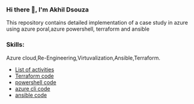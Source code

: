 
### Hi there 👋, I'm Akhil Dsouza


This repository contains detailed implementation of a case study in azure using azure poral,azure powershell, terraform and ansible

### Skills: 

Azure cloud,Re-Engineering,Virtuvalization,Ansible,Terraform.

- [List of activities](https://github.com/iamakhil/CFS-Azure-COE-Batch-1A-Akhil_Dsouza/blob/main/List%20of%20activities.docx)
- [Terraform code](https://github.com/iamakhil/CFS-Azure-COE-Batch-1A-Akhil_Dsouza/tree/main/terraform%20code)
- [powershell code](https://github.com/iamakhil/CFS-Azure-COE-Batch-1A-Akhil_Dsouza/tree/main/powershell%20code)
- [azure cli code](https://github.com/iamakhil/CFS-Azure-COE-Batch-1A-Akhil_Dsouza/tree/main/azure%20cli%20code)
- [ansible code](https://github.com/iamakhil/CFS-Azure-COE-Batch-1A-Akhil_Dsouza/tree/main/ansible%20code)
